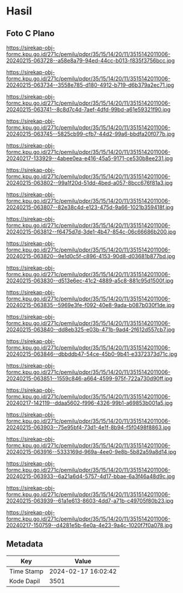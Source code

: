 # Hasil

## Foto C Plano

https://sirekap-obj-formc.kpu.go.id/271c/pemilu/pdpr/35/15/14/20/11/3515142011006-20240215-063728--a58e8a79-94ed-44cc-b013-f835f3756bcc.jpg

https://sirekap-obj-formc.kpu.go.id/271c/pemilu/pdpr/35/15/14/20/11/3515142011006-20240215-063734--3558e785-d180-4912-b719-d6b379a2ec71.jpg

https://sirekap-obj-formc.kpu.go.id/271c/pemilu/pdpr/35/15/14/20/11/3515142011006-20240215-063741--8c8d7c4d-7aef-4dfd-99bd-a61e59321f90.jpg

https://sirekap-obj-formc.kpu.go.id/271c/pemilu/pdpr/35/15/14/20/11/3515142011006-20240215-063745--5825cb99-cfb7-44d2-99a6-bbdfa20f077b.jpg

https://sirekap-obj-formc.kpu.go.id/271c/pemilu/pdpr/35/15/14/20/11/3515142011006-20240217-133929--4abee0ea-e416-45a5-9171-ce530b8ee231.jpg

https://sirekap-obj-formc.kpu.go.id/271c/pemilu/pdpr/35/15/14/20/11/3515142011006-20240215-063802--99a1f20d-51dd-4bed-a057-8bcc676f81a3.jpg

https://sirekap-obj-formc.kpu.go.id/271c/pemilu/pdpr/35/15/14/20/11/3515142011006-20240215-063807--82e38c4d-e123-475d-9a66-1021b359418f.jpg

https://sirekap-obj-formc.kpu.go.id/271c/pemilu/pdpr/35/15/14/20/11/3515142011006-20240215-063812--f6475d7d-3de1-4b47-854c-06c66686b200.jpg

https://sirekap-obj-formc.kpu.go.id/271c/pemilu/pdpr/35/15/14/20/11/3515142011006-20240215-063820--9e1d0c5f-c896-4153-90d8-d03681b877bd.jpg

https://sirekap-obj-formc.kpu.go.id/271c/pemilu/pdpr/35/15/14/20/11/3515142011006-20240215-063830--d513e6ec-41c2-4889-a5c8-881c95d1500f.jpg

https://sirekap-obj-formc.kpu.go.id/271c/pemilu/pdpr/35/15/14/20/11/3515142011006-20240215-063835--5969e3fe-f092-40e8-9ada-b087b030f1de.jpg

https://sirekap-obj-formc.kpu.go.id/271c/pemilu/pdpr/35/15/14/20/11/3515142011006-20240215-063840--dd8eb325-e03b-471b-9ad4-2f612d557cb7.jpg

https://sirekap-obj-formc.kpu.go.id/271c/pemilu/pdpr/35/15/14/20/11/3515142011006-20240215-063846--dbbddb47-54ce-45b0-9b41-e3372373d71c.jpg

https://sirekap-obj-formc.kpu.go.id/271c/pemilu/pdpr/35/15/14/20/11/3515142011006-20240215-063851--1559c846-a664-4599-975f-722a730d90ff.jpg

https://sirekap-obj-formc.kpu.go.id/271c/pemilu/pdpr/35/15/14/20/11/3515142011006-20240217-142119--ddaa5602-f996-4326-99b1-a69853b001a5.jpg

https://sirekap-obj-formc.kpu.go.id/271c/pemilu/pdpr/35/15/14/20/11/3515142011006-20240215-063903--75e95bf4-73d1-4e1f-8b94-f5f0498f8863.jpg

https://sirekap-obj-formc.kpu.go.id/271c/pemilu/pdpr/35/15/14/20/11/3515142011006-20240215-063916--5333169d-969a-4ee0-9e8b-5b82a59a8d14.jpg

https://sirekap-obj-formc.kpu.go.id/271c/pemilu/pdpr/35/15/14/20/11/3515142011006-20240215-063933--6a21a6d4-5757-4d17-bbae-6a3f46a48d9c.jpg

https://sirekap-obj-formc.kpu.go.id/271c/pemilu/pdpr/35/15/14/20/11/3515142011006-20240215-063939--61a1e613-8603-4dd7-a71b-c49705f80b23.jpg

https://sirekap-obj-formc.kpu.go.id/271c/pemilu/pdpr/35/15/14/20/11/3515142011006-20240217-150759--d4281e5b-6e0a-4e23-9a4c-1020f7f0a078.jpg


## Metadata

| Key        | Value               |
| ---------- | ------------------- |
| Time Stamp | 2024-02-17 16:02:42 |
| Kode Dapil | 3501                |



